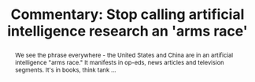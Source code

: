 ---
category: news
title: Commentary&#58; Stop calling artificial intelligence research an 'arms race'
abstract: We see the phrase everywhere - the United States and China are in an artificial intelligence "arms race." It manifests in op-eds, news articles and television segments. It's in books, think tank ...
publishedDateTime: 2019-03-07T17:00:00Z
sourceUrl: https://napavalleyregister.com/opinion/editorial/commentary-stop-calling-artificial-intelligence-research-an-arms-race/article_84978505-21a5-5aa3-8f12-fc0e52dd023e.html
type: webcontent

provider:
  name: Napa Valley Register
  id: default
tags:
  - AI

images: 
  
---